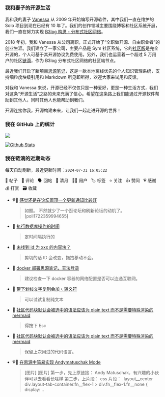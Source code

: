 ### 我和妻子的开源生活

我和我的妻子 [Vanessa](https://github.com/Vanessa219) 从 2009 年开始编写开源软件，其中我们一直在维护的 Solo 项目到现在已经有 10 年了。我们的创作领域主要围绕博客和社区系统开展，我们一直在努力实现 [B3log 构思 - 分布式社区网络](https://ld246.com/article/1546941897596)。

2018 年初，我和 Vanessa 从公司离职，正式开始了“全职做开源、自由职业者”的创业生涯。我们建立了一家公司，主要产品是 Sym 社区系统，它的[社区版](https://github.com/88250/symphony)是完全开源的，个人可基于其开源协议免费使用。另外，我们也运营着一个超过 5 万用户的社区[链滴](https://ld246.com)，作为 B3log 分布式社区网络的社区端节点。

最近我们开启了新项目[思源笔记](https://github.com/siyuan-note/siyuan)，这是一款本地离线优先的个人知识管理系统，支持细粒度块级引用和 Markdown 所见即所得，欢迎大家来试用和反馈。

对我和 Vanessa 来说，开源已经不仅仅只是一种爱好，更是一种生活方式，我们对这条“开源生活”之路的未来充满了信心。希望在这条路上我们能通过开源软件帮助到其他人，同时其他人也能帮助到我们。

开源连接你我，开源构建未来，让我们一起走进开源的世界！

### 我在 GitHub 上的统计

<a title="Hits" target="_blank" href="https://github.com/88250/88250"><img src="https://hits.b3log.org/88250/88250.svg"></a>

[![Github Stats](https://github-readme-stats.vercel.app/api?username=88250&theme=tokyonight&show_icons=true)](https://github.com/88250)

<!--events start -->

### 我在链滴的近期动态

每天自动刷新，最近更新时间：`2024-07-31 16:05:22`

📝 帖子 &nbsp; 💬 评论 &nbsp; 🗣 回帖 &nbsp; 🌙 清月 &nbsp; 👨‍💻 用户 &nbsp; 🏷️ 标签 &nbsp; ⭐️ 关注 &nbsp; 👍 赞同 &nbsp; 💗 感谢 &nbsp; 💰 打赏 &nbsp; 🗃 收藏

* 💗📝 [感觉还是在论坛置顶一个更新通知比较好](https://ld246.com/article/1722328986204)

  > 如题。 不然就少了一个逛论坛和刷新论坛的动机了。 [poll1722359994655]
* 💬 [执行数据库操作的时间](https://ld246.com/article/1722328637227/comment/1722341980717#comments)

  > 定时间隔执行的
* 💬 [未找到 id 为 xxx 的内容块？](https://ld246.com/article/1722309807783/comment/1722310818327#comments)

  > 剪切的话 ID 会改变，拖拽移动不会。
* 💬 [docker 部署思源笔记，无法登录](https://ld246.com/article/1722303214424/comment/1722309645751#comments)

  > 建议检查一下 docker 容器的网络配置是否可以连通互联网。
* 💬 [带下划线文字复制会加 `\` 转义符](https://ld246.com/article/1722307633619/comment/1722309607534#comments)

  > 可以试试复制纯文本
* 💬 [社区代码块默认会被选中的语法应该为 plain text 而不是需要特殊渲染的 mermaid](https://ld246.com/article/1722259113615/comment/1722261161023#comments)

  > 得按下 Esc
* 💬 [社区代码块默认会被选中的语法应该为 plain text 而不是需要特殊渲染的 mermaid](https://ld246.com/article/1722259113615/comment/1722260150132#comments)

  > 保留上次用过的代码语言。
* 💗📝 [在思源中简易实现 Andymatuschak Mode](https://ld246.com/article/1721930519413)

  > [图片] [图片] 第一步，先上原链接： Andy Matuschak，有兴趣的小伙伴可以去看看长啥样 第二步，上片段： css 片段： .layout__center div.layout-tab-container.fn__flex-1 &gt; div.fn__flex-1.fn__none { display: ..


<!--events end -->
